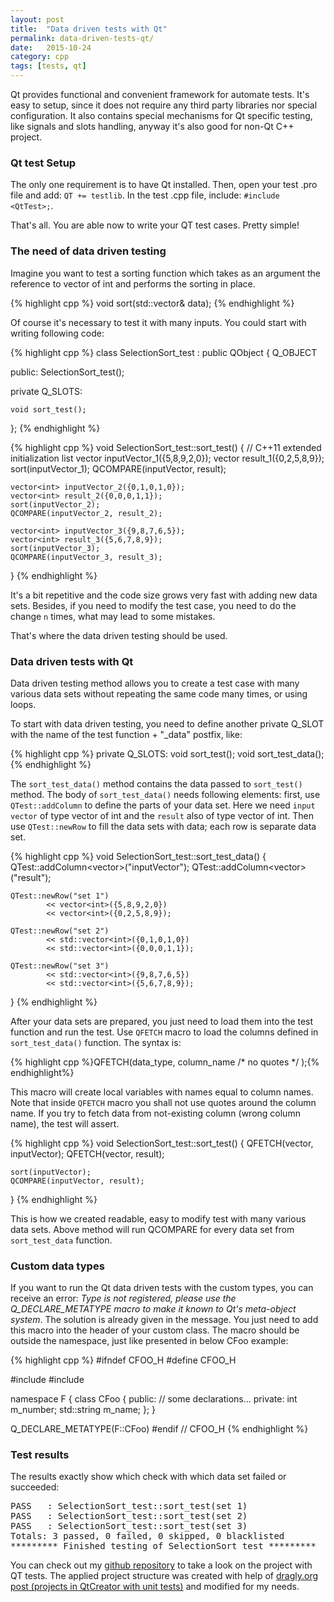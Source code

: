 ```yaml
---
layout: post
title:  "Data driven tests with Qt"
permalink: data-driven-tests-qt/
date:   2015-10-24
category: cpp
tags: [tests, qt]
---
```

Qt provides functional and convenient framework for automate tests. It's easy to setup, since it does not require any third party libraries nor special configuration. It also contains special mechanisms for Qt specific testing, like signals and slots handling, anyway it's also good for non-Qt C++ project.

### Qt test Setup
The only one requirement is to have Qt installed. Then, open your test .pro file and add: `QT += testlib`. In the test .cpp file, include: `#include <QtTest>;`.

That's all. You are able now to write your QT test cases. Pretty simple!

### The need of data driven testing
Imagine you want to test a sorting function which takes as an argument the reference to vector of int and performs the sorting in place.

{% highlight cpp %}
void sort(std::vector<int>& data);
{% endhighlight %}

Of course it's necessary to test it with many inputs. You could start with writing following code:

{% highlight cpp %}
class SelectionSort_test : public QObject
{
    Q_OBJECT

public:
    SelectionSort_test();

private Q_SLOTS:

    void sort_test();
};
{% endhighlight %}

{% highlight cpp %}
void SelectionSort_test::sort_test()
{
    // C++11 extended initialization list
    vector<int> inputVector_1({5,8,9,2,0});
    vector<int> result_1({0,2,5,8,9});
    sort(inputVector_1);
    QCOMPARE(inputVector, result);

    vector<int> inputVector_2({0,1,0,1,0});
    vector<int> result_2({0,0,0,1,1});
    sort(inputVector_2);
    QCOMPARE(inputVector_2, result_2);

    vector<int> inputVector_3({9,8,7,6,5});
    vector<int> result_3({5,6,7,8,9});
    sort(inputVector_3);
    QCOMPARE(inputVector_3, result_3);
}
{% endhighlight %}

It's a bit repetitive and the code size grows very fast with adding new data sets. Besides, if you need to modify the test case, you need to do the change <code>n</code> times, what may lead to some mistakes.

That's where the data driven testing should be used. 

### Data driven tests with Qt
Data driven testing method allows you to create a test case with many various data sets without repeating the same code many times, or using loops.

To start with data driven testing, you need to define another private Q_SLOT with the name of the test function + "_data" postfix, like:

{% highlight cpp %}
private Q_SLOTS:
    void sort_test();
    void sort_test_data();
{% endhighlight %}

The <code>sort_test_data()</code> method contains the data passed to <code>sort_test()</code> method. The body of <code>sort_test_data()</code> needs following elements: first, use <code>QTest::addColumn</code> to define the parts of your data set. Here we need <code>input vector</code> of type vector of int and the <code>result</code> also of type vector of int. Then use <code>QTest::newRow</code> to fill the data sets with data; each row is separate data set.

{% highlight cpp %}
void SelectionSort_test::sort_test_data()
{
    QTest::addColumn<vector<int>>("inputVector");
    QTest::addColumn<vector<int>>("result");

    QTest::newRow("set 1")
            << vector<int>({5,8,9,2,0})
            << vector<int>({0,2,5,8,9});

    QTest::newRow("set 2")
            << std::vector<int>({0,1,0,1,0})
            << std::vector<int>({0,0,0,1,1});

    QTest::newRow("set 3")
            << std::vector<int>({9,8,7,6,5})
            << std::vector<int>({5,6,7,8,9});
}
{% endhighlight %}

After your data sets are prepared, you just need to load them into the test function and run the test. Use <code>QFETCH</code> macro to load the columns defined in <code>sort_test_data()</code> function. The syntax is:

{% highlight cpp %}QFETCH(data_type, column_name /* no quotes */ );{% endhighlight%}

This macro will create local variables with names equal to column names. Note that inside <code>QFETCH</code> macro you shall not use quotes around the column name. If you try to fetch data from not-existing column (wrong column name), the test will assert.

{% highlight cpp %}
void SelectionSort_test::sort_test()
{
    QFETCH(vector<int>, inputVector);
    QFETCH(vector<int>, result);

    sort(inputVector);
    QCOMPARE(inputVector, result);
}
{% endhighlight %}

This is how we created readable, easy to modify test with many various data sets. Above method will run QCOMPARE for every data set from <code>sort_test_data</code> function.

### Custom data types
If you want to run the Qt data driven tests with the custom types, you can receive an error: <em>Type is not registered, please use the Q_DECLARE_METATYPE macro to make it known to Qt's meta-object system</em>. The solution is already given in the message. You just need to add this macro into the header of your custom class. The macro should be outside the namespace, just like presented in below CFoo example:

{% highlight cpp %}
#ifndef CFOO_H
#define CFOO_H

#include <QMetaType>
#include <string>

namespace F
{
class CFoo
{
public:
// some declarations...
private:
    int m_number;
    std::string m_name;
};
}

Q_DECLARE_METATYPE(F::CFoo)
#endif // CFOO_H
{% endhighlight %}

### Test results
The results exactly show which check with which data set failed or succeeded:
<pre>PASS   : SelectionSort_test::sort_test(set 1)
PASS   : SelectionSort_test::sort_test(set 2)
PASS   : SelectionSort_test::sort_test(set 3)
Totals: 3 passed, 0 failed, 0 skipped, 0 blacklisted
********* Finished testing of SelectionSort_test *********</pre>
You can check out my <a href="https://github.com/katecpp/sorting_algorithms" target="_blank">github repository</a> to take a look on the project with QT tests. The applied project structure was created with help of <a href="http://dragly.org/2014/03/13/new-project-structure-for-projects-in-qt-creator-with-unit-tests/" target="_blank">dragly.org post (projects in QtCreator with unit tests)</a> and modified for my needs.
